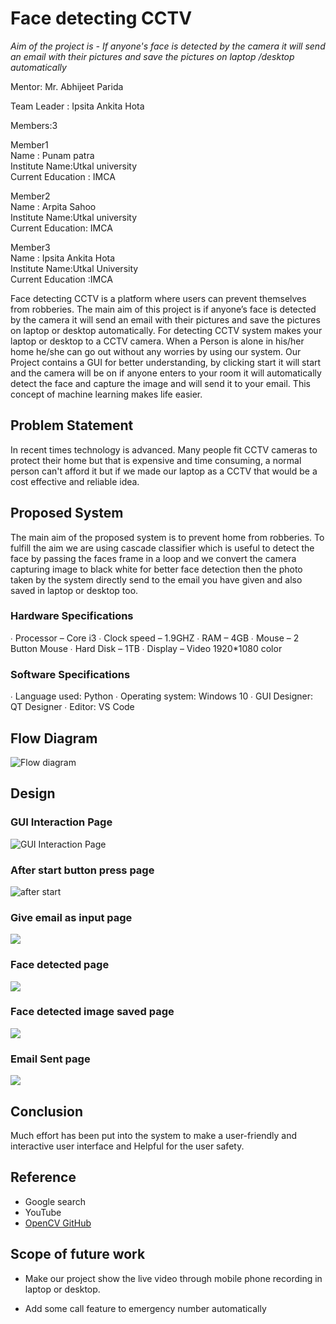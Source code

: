# Face detecting CCTV

*Aim of the project is - If anyone's face is detected by the camera it will send an email with their pictures and save the pictures on laptop /desktop automatically*

Mentor: Mr. Abhijeet Parida</br>

Team Leader : Ipsita Ankita Hota</br>

Members:3</br>

Member1</br>
Name : Punam patra </br>
Institute Name:Utkal university</br>
Current Education : IMCA</br>


Member2</br>
Name : Arpita Sahoo</br>
Institute Name:Utkal university</br>
Current Education: IMCA</br>

Member3</br>
Name : Ipsita Ankita Hota</br>
Institute Name:Utkal University</br>
Current Education :IMCA</br>

Face detecting CCTV is a platform where users can prevent themselves from robberies. The main aim of this project is if anyone’s face is detected by the camera it will send an email with their pictures and save the pictures on laptop or desktop automatically. For detecting CCTV system makes your laptop or desktop to a CCTV camera. When a Person is alone in his/her home he/she can go out without any worries by using our system. Our Project contains a GUI for better understanding, by clicking start it will start and the camera will be on if anyone enters to your room it will automatically detect the face and capture the image and will send it to your email. This concept of machine learning makes life easier.

## Problem Statement

In recent times technology is advanced. Many people fit CCTV cameras to protect their home but that is expensive and time consuming, a normal person can't afford it but if we made our laptop as a CCTV that would be a cost effective and reliable idea.

## Proposed System

The main aim of the proposed system is to prevent home from robberies. To fulfill the aim we are using cascade classifier which is useful to detect the face by passing the faces frame in a loop and we convert the camera capturing image to black white  for better face detection then the photo taken by the system directly send to the email you have given and also  saved in laptop or desktop too.

### Hardware Specifications

∙ Processor – Core i3 
∙ Clock speed – 1.9GHZ 
∙ RAM – 4GB 
∙ Mouse – 2 Button Mouse 
∙ Hard Disk – 1TB 
∙ Display – Video 1920*1080 color 

### Software Specifications

∙ Language used: Python
∙ Operating system: Windows 10 
∙ GUI Designer: QT Designer 
∙ Editor: VS Code 

## Flow Diagram

![Flow diagram](images/flow.png)

## Design

### GUI Interaction Page

![GUI Interaction Page](images/GUI_page.png)
 
### After start button press page

![after start](images/after_start.png)

### Give email as input page

![](images/give_email.png)

### Face detected page

![](images/face_detected.png)

### Face detected image saved page

![](images/face_detected_image_saved.png)

### Email Sent page

![](images/email_sent.png)

## Conclusion

Much effort has been put into the system to make a user-friendly and interactive user interface and Helpful for the user safety. 

## Reference

- Google search
- YouTube
- [OpenCV GitHub](https://github.com/opencv/opencv/tree/master/data/haarcascades)

## Scope of future work

- Make our project show the live video through mobile phone recording in laptop or desktop.

- Add some call feature to emergency number automatically


